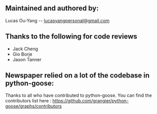 Maintained and authored by:
---------------------------
Lucas Ou-Yang -- lucasyangpersonal@gmail.com

Thanks to the following for code reviews
----------------------------------------
- Jack Cheng
- Gio Borje
- Jason Tanner


Newspaper relied on a lot of the codebase in python-goose:
----------------------------------------------------------
Thanks to all who have contributed to python-goose.
You can find the contributors list here :
https://github.com/grangier/python-goose/graphs/contributors
